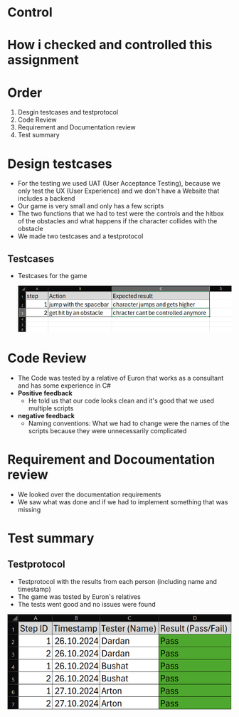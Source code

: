 # Control

# How i checked and controlled this assignment

# Order

1. Desgin testcases and testprotocol
3. Code Review
4. Requirement and Documentation review
5. Test summary

# Design testcases

- For the testing we used UAT (User Acceptance Testing), because we only test the UX (User Experience) and we don't have a Website that includes a backend
- Our game is very small and only has a few scripts
- The two functions that we had to test were the controls and the hitbox of the obstacles and what happens if the character collides with the obstacle
- We made two testcases and a testprotocol

## Testcases

- Testcases for the game

  ![testcases](../../01_Documentation/02_Resources/images/control-testcases.png)



# Code Review

- The Code was tested by a relative of Euron that works as a consultant and has some experience in C#
- ****Positive feedback****
  - He told us that our code looks clean and it's good that we used multiple scripts
- ****negative feedback****
  - Naming conventions: What we had to change were the names of the scripts because they were unnecessarily complicated

# Requirement and Docoumentation review
- We looked over the documentation requirements
- We saw what was done and if we had to implement something that was missing
  
# Test summary

## Testprotocol

- Testprotocol with the results from each person (including name and timestamp)
- The game was tested by Euron's relatives
- The tests went good and no issues were found

![testprotocol](../../01_Documentation/02_Resources/images/control-testprotocol.png)



















